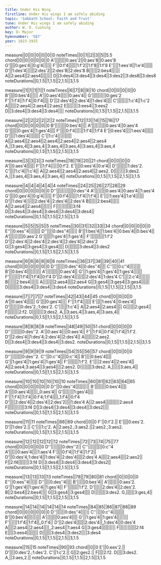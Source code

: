 ```yaml
---
title: Under His Wing
firstline: Under His wings I am safely abiding
topic: 'Sabbath School: Faith and Trust'
tune: Under His wings I am safely abiding
author: W. O. Cushing
key: D♭ Major
hymnnumber: '587'
year: 1823-1915
---
```

measure||0||0||0||0||0||0
noteTimes||0||1||2||3||5||5.5
chord||0||0||0||0||0||0
A'||||||||0:aes'2||0:aes'8||0:aes'8
G'||||0:ges'4||0:g'4||||||
F'||0:f'4||||||1:f'2||1:f'8||1:f'8
E'||||1:ees'4||1:e'4||||||
D'||1:des'4||||||2:des'2||2:des'8||2:des'8
B||||||2:bes4||||||
A||2:aes4||2:aes4||||||||
D||3:des4||3:des4||3:des4||3:des2||3:des8||3:des8
noteDurations||0,1.5||1,1.5||2,1.5||3,1.5

measure||1||1||1||1||1
noteTimes||6||7||8||9||10
chord||0||0||0||0||0
B'||||0:bes'4||||||
A'||0:aes'4||||||0:aes'4||
G'||||||||||0:ges'2
F'||1:f'4||1:f'4||0:f'4||||
D'||2:des'4||2:des'4||1:des'4||||
C'||||||||1:c'4||1:c'2
A||||||2:aes4||2:aes4||2:aes2
E||||||||3:ees4||3:ees2
D||3:des4||3:des4||3:des4||||
noteDurations||0,1.5||1,1.5||2,1.5||3,1.5

measure||2||2||2||2||2||2
noteTimes||12||13||14||15||16||17
chord||0||0||0||0||0||0
B'||||||||0:bes'4||||
A'||||||||||0:aes'4||0:aes'4
G'||||||0:ges'4||1:ges'4||||
F'||||0:f'4||||||1:f'4||1:f'4
E'||0:ees'4||||1:ees'4||||||
D'||||1:des'4||||||||
C'||1:c'4||||||||||
A||2:aes4||2:aes4||2:aes4||2:aes4||2:aes4||2:aes4
A,||3:aes,4||3:aes,4||3:aes,4||3:aes,4||3:aes,4||3:aes,4
noteDurations||0,1.5||1,1.5||2,1.5||3,1.5

measure||3||3||3||3
noteTimes||18||19||20||21
chord||0||0||0||0
A'||0:aes'4||||||
F'||1:f'4||||||0:f'2.
E'||||0:ees'4||0:e'4||
D'||||||||1:des'2.
C'||||1:c'4||1:c'4||
A||2:aes4||2:aes4||2:aes4||2:aes2.
D||||||||3:des2.
A,||3:aes,4||3:aes,4||3:aes,4||
noteDurations||0,1.5||1,1.5||2,1.5||3,1.5

measure||4||4||4||4||4||4
noteTimes||24||25||26||27||28||29
chord||0||0||0||0||0||0
D''||||||||||||0:des''4
A'||||||||0:aes'4||0:aes'4||1:aes'4
G'||||0:ges'4||0:g'4||||||
F'||0:f'4||||||1:f'4||1:f'4||
E'||||1:ees'4||1:e'4||||||
D'||1:des'4||||||2:des'4||2:des'4||2:des'4
B||||||2:bes4||||||
A||2:aes4||2:aes4||||||||
F||||||||||||3:f4
D||3:des4||3:des4||3:des4||3:des4||3:des4||
noteDurations||0,1.5||1,1.5||2,1.5||3,1.5

measure||5||5||5||5||5
noteTimes||30||31||32||33||34
chord||0||0||0||0||0
E''||0:ees''4||||||||
D''||||0:des''4||||||
B'||1:bes'4||1:bes'4||0:bes'4||0:bes'4||
A'||||||||||0:aes'2
G'||||||1:ges'4||1:ges'4||
F'||||||||||1:f'2
D'||2:des'4||2:des'4||2:des'4||2:des'4||2:des'2
G||3:ges4||3:ges4||3:ges4||||
D||||||||3:des4||3:des2
noteDurations||0,1.5||1,1.5||2,1.5||3,1.5

measure||6||6||6||6||6||6
noteTimes||36||37||38||39||40||41
chord||0||0||0||0||0||0
D''||||||0:des''4||0:des''4||||
C''||||0:c''4||||||||
B'||0:bes'4||||||||||
A'||||||||||0:aes'4||
G'||1:ges'4||1:ges'4||1:ges'4||||||
F'||||||||1:f'4||1:f'4||0:f'4
D'||2:des'4||||||||2:des'4||1:des'4
C'||||2:c'4||||||||
B||||||2:bes4||||||
A||||||||2:aes4||||2:aes4
G||3:ges4||3:ges4||3:ges4||||||
D||||||||3:des4||3:des4||3:des4
noteDurations||0,1.5||1,1.5||2,1.5||3,1.5

measure||7||7||7||7
noteTimes||42||43||44||45
chord||0||0||0||0
A'||0:aes'4||||||
G'||||0:ges'4||||
F'||1:f'4||||||
E'||||1:ees'4||0:ees'4||
D'||||||||0:des'2.;1:des'2.
C'||||||1:c'4||
A||2:aes4||2:aes4||||
G||||||2:ges4||
F||||||||2:f2.
D||||||||3:des2.
A,||3:aes,4||3:aes,4||3:aes,4||
noteDurations||0,1.5||1,1.5||2,1.5||3,1.5

measure||8||8||8||8
noteTimes||48||49||50||51
chord||0||0||0||0
D''||||||||0:des''2.
A'||0:aes'4||||0:aes'4||
F'||1:f'4||0:f'4||1:f'4||1:f'2.
D'||2:des'4||1:des'4;2:des'4||2:des'4||
A||||||||2:aes2.
D||3:des4||3:des4||3:des4||3:des2.
noteDurations||0,1.5||1,1.5||2,1.5||3,1.5

measure||9||9||9||9
noteTimes||54||55||56||57
chord||0||0||0||0
D''||||||||0:des''2.
C''||0:c''4||||0:c''4||
B'||||0:bes'4||||
G'||1:ges'4||1:ges'4||1:ges'4||
F'||||||||1:f'2.
E'||||2:ees'4||2:ees'4||
A||2:aes4;3:aes4||3:aes4||||2:aes2.
D||||||||3:des2.
A,||||||3:aes,4||
noteDurations||0,1.5||1,1.5||2,1.5||3,1.5

measure||10||10||10||10||10||10
noteTimes||60||61||62||63||64||65
chord||0||0||0||0||0||0
D''||0:des''4||||||||||
B'||||||||0:bes'4||||
A'||||0:aes'4||||||_0:aes'4||
G'||||||||1:ges'4||||
F'||1:f'4||1:f'4||0:f'4;1:f'4||||_1:f'4||0:f'4
D'||||2:des'4||2:des'4||2:des'2||||1:des'4
A||2:aes4||||||||||2:aes4
F||||||||||||3:f4
D||3:des4||3:des4||3:des4||3:des2||||
noteDurations||0,1.5||1,1.5||2,1.5||3,1.5

measure||11||11
noteTimes||66||69
chord||0||0
F'||0:f'2.||
E'||||0:ees'2.
D'||1:des'2.||
C'||||1:c'2.
A||2:aes2.;3:aes2.||2:aes2.;3:aes2.
noteDurations||0,1.5||1,1.5||2,1.5||3,1.5

measure||12||12||12||12||12
noteTimes||72||73||74||75||77
chord||0||0||0||0||0
D''||||||||0:des''2||
C''||||||||||0:c''4
A'||||||0:aes'4||||1:aes'4
F'||||0:f'4||1:f'4||1:f'2||
D'||0:des'4;1:des'4||1:des'4||2:des'4||||2:des'4
A||||2:aes4||||2:aes2||
F||2:f4||||||||3:f4
D||3:des4||3:des4||3:des4||3:des2||
noteDurations||0,1.5||1,1.5||2,1.5||3,1.5

measure||13||13||13||13
noteTimes||78||79||80||81
chord||0||0||0||0
E''||0:ees''4||||||
D''||||0:des''4||||
B'||||||0:bes'4||
A'||||||||0:aes'2.
G'||1:ges'4||1:ges'4||1:ges'4||
F'||||||||1:f'2.
D'||||||2:des'4||2:des'2.
B||2:bes4||2:bes4||||
G||3:ges4||3:ges4||||
D||||||||3:des2.
G,||||||3:ges,4||
noteDurations||0,1.5||1,1.5||2,1.5||3,1.5

measure||14||14||14||14||14||14
noteTimes||84||85||86||87||88||89
chord||0||0||0||0||0||0
D''||||||0:des''4||||||
C''||||0:c''4||||||||
B'||0:bes'4||||||||||
A'||||||||0:aes'4||||
G'||1:ges'4||1:ges'4||||||||
F'||||||1:f'4||1:f'4||_0:f'4||
D'||2:des'4||||||2:des'4||_1:des'4||0:des'4
A||||2:aes4||2:aes4||||_2:aes4||1:aes4
G||3:ges4||||||||||
F||||||||||||2:f4
E||||3:ees4||||||||
D||||||3:des4||3:des2||||3:des4
noteDurations||0,1.5||1,1.5||2,1.5||3,1.5

measure||15||15
noteTimes||90||93
chord||0||0
E'||0:ees'2.||
D'||||0:des'2.;1:des'2.
C'||1:c'2.||
G||2:ges2.||
F||||2:f2.
D||||3:des2.
A,||3:aes,2.||
noteDurations||0,1.5||1,1.5||2,1.5||3,1.5


